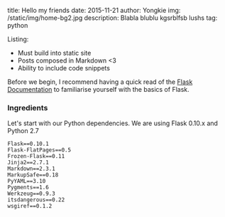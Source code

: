 title: Hello my friends
date: 2015-11-21
author: Yongkie
img: /static/img/home-bg2.jpg
description: Blabla blublu kgsrblfsb lushs
tag: python

Listing:
* Must build into static site
* Posts composed in Markdown <3
* Ability to include code snippets

Before we begin, I recommend having a quick read of the [Flask Documentation](http://flask.pocoo.org/docs/quickstart/) to familiarise yourself with the basics of Flask.


### Ingredients

Let's start with our Python dependencies. We are using Flask 0.10.x and Python 2.7

	Flask==0.10.1
	Flask-FlatPages==0.5
	Frozen-Flask==0.11
	Jinja2==2.7.1
	Markdown==2.3.1
	MarkupSafe==0.18
	PyYAML==3.10
	Pygments==1.6
	Werkzeug==0.9.3
	itsdangerous==0.22
	wsgiref==0.1.2
